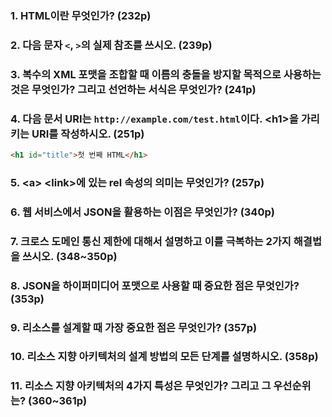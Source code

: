 ### 1. HTML이란 무엇인가? (232p)

### 2. 다음 문자 `<`, `>`의 실제 참조를 쓰시오. (239p)

### 3. 복수의 XML 포맷을 조합할 때 이름의 충돌을 방지할 목적으로 사용하는 것은 무엇인가? 그리고 선언하는 서식은 무엇인가? (241p)

### 4. 다음 문서 URI는 `http://example.com/test.html`이다. \<h1>을 가리키는 URI를 작성하시오. (251p)

```html
<h1 id="title">첫 번째 HTML</h1>
```

### 5. \<a> \<link>에 있는 rel 속성의 의미는 무엇인가? (257p)

### 6. 웹 서비스에서 JSON을 활용하는 이점은 무엇인가? (340p)

### 7. 크로스 도메인 통신 제한에 대해서 설명하고 이를 극복하는 2가지 해결법을 쓰시오. (348~350p)

### 8. JSON을 하이퍼미디어 포맷으로 사용할 때 중요한 점은 무엇인가? (353p)

### 9. 리소스를 설계할 때 가장 중요한 점은 무엇인가? (357p)

### 10. 리소스 지향 아키텍처의 설계 방법의 모든 단계를 설명하시오. (358p)

### 11. 리소스 지향 아키텍처의 4가지 특성은 무엇인가? 그리고 그 우선순위는? (360~361p)

